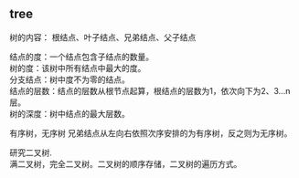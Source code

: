 tree
-----

树的内容：
根结点、叶子结点、兄弟结点、父子结点  

结点的度：一个结点包含子结点的数量。  
树的度：该树中所有结点中最大的度。  
分支结点：树中度不为零的结点。  
结点的层数：结点的层数从根节点起算，根结点的层数为1，依次向下为2、3...n层。  
树的深度：树中结点的最大层数。  

有序树，无序树
兄弟结点从左向右依照次序安排的为有序树，反之则为无序树。  

研究二叉树.  
满二叉树，完全二叉树。二叉树的顺序存储，二叉树的遍历方式。